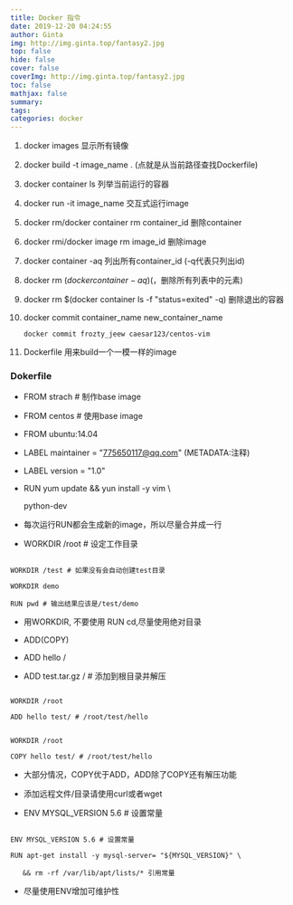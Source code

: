 ```yaml
---
title: Docker 指令
date: 2019-12-20 04:24:55
author: Ginta
img: http://img.ginta.top/fantasy2.jpg
top: false
hide: false
cover: false
coverImg: http://img.ginta.top/fantasy2.jpg
toc: false
mathjax: false
summary:
tags: 
categories: docker
---
```

1. docker images 显示所有镜像
2. docker build -t image_name .  (点就是从当前路径查找Dockerfile)
3. docker container ls 列举当前运行的容器
4. docker run -it image_name 交互式运行image
5. docker rm/docker container rm container_id 删除container
6. docker rmi/docker image rm image_id 删除image
7. docker container -aq 列出所有container_id (-q代表只列出id)
8. docker rm $(docker container -aq)    ($，删除所有列表中的元素)
9. docker rm $(docker container ls -f "status=exited" -q) 删除退出的容器
10. docker commit container_name new_container_name
    
    `docker commit frozty_jeew caesar123/centos-vim`
11. Dockerfile 用来build一个一模一样的image



### Dokerfile
- FROM strach # 制作base image
- FROM centos # 使用base image
- FROM ubuntu:14.04
- LABEL maintainer = "775650117@qq.com" (METADATA:注释)
- LABEL version = "1.0"
- RUN yum update && yun install -y vim \
  python-dev
- 每次运行RUN都会生成新的image，所以尽量合并成一行
- WORKDIR /root # 设定工作目录

```
WORKDIR /test # 如果没有会自动创建test目录     
WORKDIR demo
RUN pwd # 输出结果应该是/test/demo
```
- 用WORKDIR, 不要使用 RUN cd,尽量使用绝对目录
- ADD(COPY)
- ADD hello /
- ADD test.tar.gz / # 添加到根目录并解压
```
WORKDIR /root
ADD hello test/ # /root/test/hello
```
```
WORKDIR /root
COPY hello test/ # /root/test/hello
```
- 大部分情况，COPY优于ADD，ADD除了COPY还有解压功能
- 添加远程文件/目录请使用curl或者wget
- ENV MYSQL_VERSION 5.6 # 设置常量
```
ENV MYSQL_VERSION 5.6 # 设置常量
RUN apt-get install -y mysql-server= "${MYSQL_VERSION}" \
   && rm -rf /var/lib/apt/lists/* 引用常量
```
- 尽量使用ENV增加可维护性